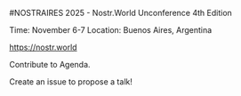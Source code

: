 

#NOSTRAIRES 2025 - Nostr.World Unconference 4th Edition

Time: November 6-7 Location: Buenos Aires, Argentina

https://nostr.world

Contribute to Agenda.

Create an issue to propose a talk!
